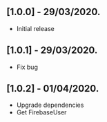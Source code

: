 ## [1.0.0] - 29/03/2020.
- Initial release
## [1.0.1] - 29/03/2020.
- Fix bug
## [1.0.2] - 01/04/2020.
- Upgrade dependencies
- Get FirebaseUser